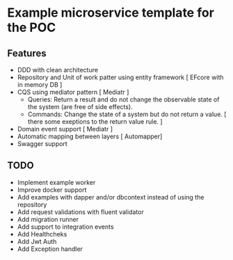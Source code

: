 # Example microservice template for the POC

## Features

- DDD with clean architecture
- Repository and Unit of work patter using entity framework [ EFcore with in memory DB ]
- CQS using mediator pattern [ Mediatr ]
	- Queries: Return a result and do not change the observable state of the system (are free of side effects).
	- Commands: Change the state of a system but do not return a value. [ there some exeptions to the return value rule. ]
- Domain event support [ Mediatr ]
- Automatic mapping between layers [ Automapper]
- Swagger support

## TODO
- Implement example worker
- Improve docker support
- Add examples with dapper and/or dbcontext instead of using the repository
- Add request validations with fluent validator
- Add migration runner
- Add support to integration events
- Add Healthcheks
- Add Jwt Auth
- Add Exception handler